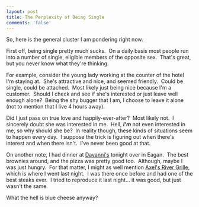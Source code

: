 ```yaml
---
layout: post
title: The Perplexity of Being Single
comments: 'false'
---
```

<p>So, here is the general cluster I am pondering right now.</p>
<p>First off, being single pretty much sucks.  On a daily basis most people run into a number of single, eligible members of the opposite sex.  That's great, but you never know what they're thinking.</p>
<p>For example, consider the young lady working at the counter of the hotel I'm staying at.  She's attractive and nice, and seemed friendly.  Could be single, could be attached.  Most likely just being nice because I'm a customer.  Should I check and see if she's interested or just leave well enough alone?  Being the shy bugger that I am, I choose to leave it alone  (not to mention that I live 4 hours away).</p>
<p>Did I just pass on true love and happily-ever-after?  Most likely not.  I sincerely doubt she was interested in me.  Hell, <strong><em>I'm</em></strong> not even interested in me, so why should she be?  In reality though, these kinds of situations seem to happen every day.  I suppose the trick is figuring out when there's interest and when there isn't.  I've never been good at that.</p>
<p>On another note, I had dinner at <a href="http://davannis.com/">Davanni's</a> tonight over in Eagan.  The best brownies around, and the pizza was pretty good too.  Although, maybe I was just hungry.  For that matter, I might as well mention <a href="http://www.axelsbonfire.com/axels/Location.cfm?idx=98">Axel's River Grille</a>, which is where I went last night.  I was there once before and had one of the best steaks ever.  I tried to reproduce it last night... it was good, but just wasn't the same.</p>
<p>What the hell is blue cheese anyway?</p>
